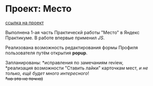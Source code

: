 # Проект: Место
[ссылка на проект](https://jonsgit8.github.io/mesto/ "Мой проект!")  

Выполнена 1-ая часть Практическй работы "Место" в Яндекс Практикуме.
В работе впервые применил _JS_.

Реализована возможность редактирования формы Профиля пользователя путём открытия **popup**.

Запланированы:
*исправления по замечаниям review,  
*реализация возможности "Ставить лайки" карточкам мест,  *и не только, ещё будет много интересного*!  
  ~~*но это не точно)~~
